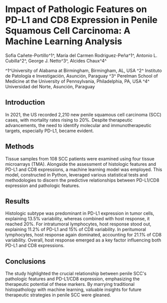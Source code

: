# Impact of Pathologic Features on PD-L1 and CD8 Expression in Penile Squamous Cell Carcinoma: A Machine Learning Analysis
Sofia Cañete-Portillo^1^, María del Carmen Rodriguez-Peña^1^, Antonio L. Cubilla^2^, George J. Netto^3^, Alcides Chaux^4^

^1^University of Alabama at Birmingham, Birmingham, AL, USA
^2^ Instituto de Patología e Investigación, Asunción, Paraguay
^3^ Perelman School of Medicine at the University of Pennsylvania, Philadelphia, PA, USA
^4^ Universidad del Norte, Asunción, Paraguay
## Introduction
In 2021, the US recorded 2,210 new penile squamous cell carcinoma (SCC) cases, with mortality rates rising to 20%. Despite therapeutic advancements, the need to identify molecular and immunotherapeutic targets, especially PD-L1, became evident.
## Methods
Tissue samples from 108 SCC patients were examined using four tissue microarrays (TMA). Alongside the assessment of histologic features and PD-L1 and CD8 expressions, a machine learning model was employed. This model, constructed in Python, leveraged various statistical tests and methodologies to discern the predictive relationships between PD-L1/CD8 expression and pathologic features.
## Results
Histologic subtype was predominant in PD-L1 expression in tumor cells, explaining 13.5% variability, whereas combined with host response, it reached 20%. For intratumoral lymphocytes, host response stood out, explaining 11.2% of PD-L1 and 15% of CD8 variability. In peritumoral lymphocytes, host response again dominated, accounting for 21.1% of CD8 variability. Overall, host response emerged as a key factor influencing both PD-L1 and CD8 expressions.
## Conclusions
The study highlighted the crucial relationship between penile SCC's pathologic features and PD-L1/CD8 expression, emphasizing the therapeutic potential of these markers. By marrying traditional histopathology with machine learning, valuable insights for future therapeutic strategies in penile SCC were gleaned.
